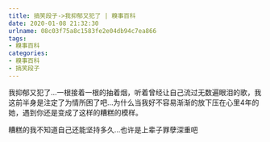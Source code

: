```yaml
---
title: 搞笑段子->我抑郁又犯了 | 糗事百科
date: 2020-01-08 21:32:30
urlname: 08c03f75a8c1583fe2e04db94c7ea866
tags: 
- 糗事百科
categories:
- 糗事百科
- 搞笑段子
---
```

我抑郁又犯了…一根接着一根的抽着烟，听着曾经让自己流过无数遍眼泪的歌，我这前半身是注定了为情所困了吧…为什么当我好不容易渐渐的放下压在心里4年的她，遇到你还是变成了这样的糟糕的模样。

糟糕的我不知道自己还能坚持多久…也许是上辈子罪孽深重吧


